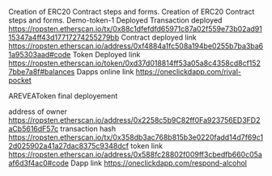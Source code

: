 Creation of ERC20 Contract steps and forms. Creation of ERC20 Contract steps and forms. Demo-token-1 Deployed
Transaction deployed https://ropsten.etherscan.io/tx/0x88c1dfefdfd65971c87a02f559e73b02ad9115347a4ff43d17717274255279bb
Contract deployed link https://ropsten.etherscan.io/address/0xf4884a1fc508a194be0255b7ba3ba61a95303aad#code
Token Deployed link https://ropsten.etherscan.io/token/0xd37d018814ff53a05a8c4358cd8cf1527bbe7a8f#balances
Dapps online link https://oneclickdapp.com/rival-pocket

AREVEAToken final deployement

address of owner https://ropsten.etherscan.io/address/0x2258c5b9C82ff0Fa923756ED3FD2aCb5616dF57c
transaction hash https://ropsten.etherscan.io/tx/0x358db3ac768b815b3e0220fadd14d7f69c12d025902a41a27dac8375c9348dcf
token link https://ropsten.etherscan.io/address/0x588fc28802f009ff3cbedfb660c05aaf6d3f4ac0#code
Dapp link https://oneclickdapp.com/respond-alcohol